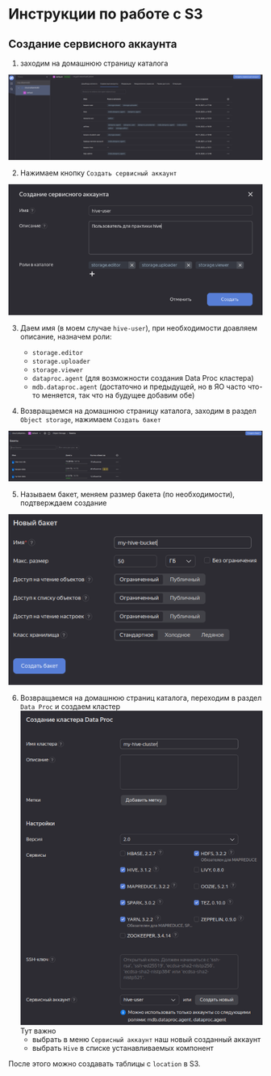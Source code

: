 # Инструкции по работе с S3
## Создание сервисного аккаунта
1. заходим на домашнюю страницу каталога

![img.png](img/catalog_home.png)

2. Нажимаем кнопку `Создать сервисный аккаунт`

![img.png](img/create_sa.png)

3. Даем имя (в моем случае `hive-user`), при необходимости доавляем описание, назначем роли:
    * `storage.editor`
    * `storage.uploader` 
    * `storage.viewer`
    * `dataproc.agent` (для возможности создания Data Proc кластера)
    * `mdb.dataproc.agent` (достаточно и предыдущей, но в ЯО часто что-то меняется, так что на будущее добавим обе)

4. Возвращаемся на домашнюю страницу каталога, заходим в раздел `Object storage`, нажимаем `Создать бакет`

![img.png](img/create-bucket.png)

5. Называем бакет, меняем размер бакета (по необходимости), подтверждаем создание

![img.png](img/confirm-create-bucket.png)

6. Возвращаемся на домашнюю страниц каталога, переходим в раздел `Data Proc` и создаем кластер 
![img.png](img/create-cluster.png)
Тут важно
   * выбрать в меню `Сервисный аккаунт` наш новый созданный аккаунт
   * выбрать `Hive` в списке устанавливаемых компонент


После этого можно создавать таблицы с `location` в S3.
